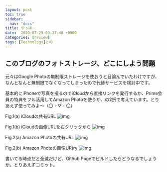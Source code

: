 ```yaml
---
layout: post
toc: true
sidebar:
  nav: "docs"
title: やっほー
date:  2020-07-29 03:37:48 +0900
categories: [review]
tags: [Technology]この
---
```








## このブログのフォトストレージ、どこにしよう問題

元々はGoogle Photoの無制限ストレージを使おうと目論んでいたわけですが、なんとなんと無制限でなくなってしまったので代替サービスを検討中です。

基本的にiPhoneで写真を撮るのでiCloudから直接リンクを発行するか、Prime会員の特典をフル活用してAmazon Photoを使うか、の2択で考えています。とりあえず使ってみよ～（〇・▽・〇）

Fig.1(a) iCloudの共有URL  ![img](https://share.icloud.com/photos/0Xw6Bsns2u2c9e90Icq63udPQ)

Fig.1(b) iCloudの画像URLを右クリックから ![img](blob:https://www.icloud.com/450108fa-d59c-49c5-8594-042b2eac1b54)



Fig.2(a) Amazon Photoの共有URL ![img](https://www.amazon.co.jp/photos/share/788uPw92ijjpwofWxNLT63HjoH09dvMffiBixgxPL3b)

Fig.2(b) Amazon Photoの画像UR(ry ![img](https://thumbnails-photos.amazon.co.jp/v1/thumbnail/M2wdOxoRTVi85AoR9Woy6Q?viewBox=1380%2C914&ownerId=A51FYWAP2EL6T)



書いてる時点だと全滅だけど、Github Pageでビルドしたらどうなるでしょうか。とりあえずコミット。


